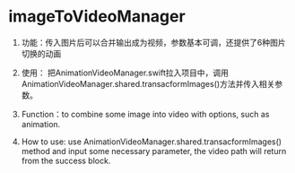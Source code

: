 # imageToVideoManager

1. 功能：传入图片后可以合并输出成为视频，参数基本可调，还提供了6种图片切换的动画

2. 使用： 把AnimationVideoManager.swift拉入项目中，调用AnimationVideoManager.shared.transacformImages()方法并传入相关参数。


1. Function：to combine some image into video with options, such as animation.
2. How to use: use AnimationVideoManager.shared.transacformImages() method and input some necessary parameter, the video path will return from the success block.
